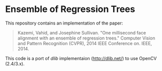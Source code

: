 # Ensemble of Regression Trees

This repository contains an implementation of the paper:

> Kazemi, Vahid, and Josephine Sullivan. "One millisecond face alignment with an ensemble of regression trees." Computer Vision and Pattern Recognition (CVPR), 2014 IEEE Conference on. IEEE, 2014.

This code is a port of *dlib* implementaion (http://dlib.net/) to use OpenCV (2.4/3.x).
